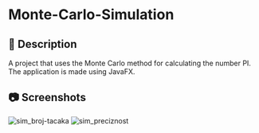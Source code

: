 # Monte-Carlo-Simulation

## 📝 Description
A project that uses the Monte Carlo method for calculating the number PI. The application is made using JavaFX.

## 📷 Screenshots
![sim_broj-tacaka](https://github.com/user-attachments/assets/a49e9953-4d4a-42f1-8f28-b57aba877dff)
![sim_preciznost](https://github.com/user-attachments/assets/1f2fb76c-56cf-4e75-94a2-dccf773c8bdb)
